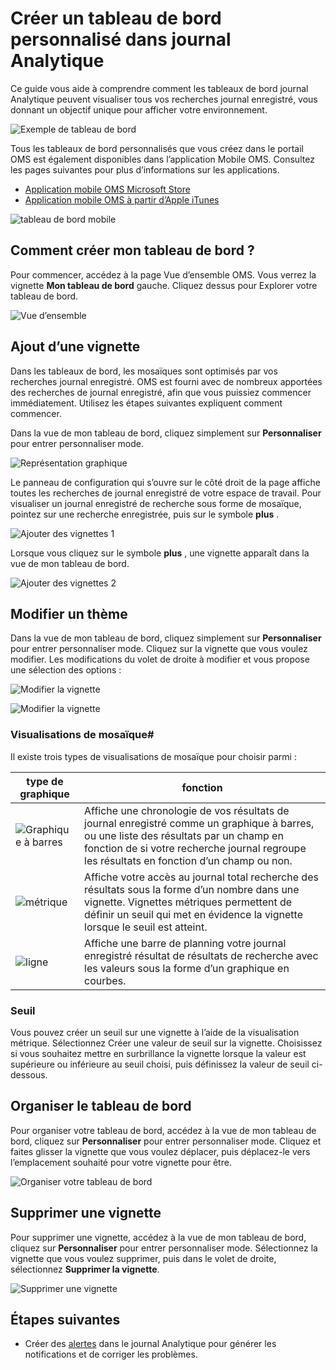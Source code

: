 <properties
    pageTitle="Créer un tableau de bord personnalisé dans journal Analytique | Microsoft Azure"
    description="Ce guide vous aide à comprendre comment des tableaux de bord Analytique journal de visualiser tous vos recherches journal enregistré, vous donnant un objectif unique pour afficher votre environnement."
    services="log-analytics"
    documentationCenter=""
    authors="bandersmsft"
    manager="jwhit"
    editor=""/>

<tags
    ms.service="log-analytics"
    ms.workload="na"
    ms.tgt_pltfrm="na"
    ms.devlang="na"
    ms.topic="article"
    ms.date="10/10/2016"
    ms.author="banders"/>

# <a name="create-a-custom-dashboard-in-log-analytics"></a>Créer un tableau de bord personnalisé dans journal Analytique

Ce guide vous aide à comprendre comment les tableaux de bord journal Analytique peuvent visualiser tous vos recherches journal enregistré, vous donnant un objectif unique pour afficher votre environnement.

![Exemple de tableau de bord](./media/log-analytics-dashboards/oms-dashboards-example-dash.png)

Tous les tableaux de bord personnalisés que vous créez dans le portail OMS est également disponibles dans l’application Mobile OMS. Consultez les pages suivantes pour plus d’informations sur les applications.

- [Application mobile OMS Microsoft Store](http://www.windowsphone.com/store/app/operational-insights/4823b935-83ce-466c-82bb-bd0a3f58d865)
- [Application mobile OMS à partir d’Apple iTunes](https://itunes.apple.com/app/microsoft-operations-management/id1042424859?mt=8)

![tableau de bord mobile](./media/log-analytics-dashboards/oms-search-mobile.png)

## <a name="how-do-i-create-my-dashboard"></a>Comment créer mon tableau de bord ?

Pour commencer, accédez à la page Vue d’ensemble OMS. Vous verrez la vignette **Mon tableau de bord** gauche. Cliquez dessus pour Explorer votre tableau de bord.

![Vue d’ensemble](./media/log-analytics-dashboards/oms-dashboards-overview.png)


## <a name="adding-a-tile"></a>Ajout d’une vignette

Dans les tableaux de bord, les mosaïques sont optimisés par vos recherches journal enregistré. OMS est fourni avec de nombreux apportées des recherches de journal enregistré, afin que vous puissiez commencer immédiatement. Utilisez les étapes suivantes expliquent comment commencer.

Dans la vue de mon tableau de bord, cliquez simplement sur **Personnaliser** pour entrer personnaliser mode.

![Représentation graphique](./media/log-analytics-dashboards/oms-dashboards-pictorial01.png)

 Le panneau de configuration qui s’ouvre sur le côté droit de la page affiche toutes les recherches de journal enregistré de votre espace de travail. Pour visualiser un journal enregistré de recherche sous forme de mosaïque, pointez sur une recherche enregistrée, puis sur le symbole **plus** .

![Ajouter des vignettes 1](./media/log-analytics-dashboards/oms-dashboards-pictorial02.png)

Lorsque vous cliquez sur le symbole **plus** , une vignette apparaît dans la vue de mon tableau de bord.

![Ajouter des vignettes 2](./media/log-analytics-dashboards/oms-dashboards-pictorial03.png)


## <a name="edit-a-tile"></a>Modifier un thème

Dans la vue de mon tableau de bord, cliquez simplement sur **Personnaliser** pour entrer personnaliser mode. Cliquez sur la vignette que vous voulez modifier. Les modifications du volet de droite à modifier et vous propose une sélection des options :

![Modifier la vignette](./media/log-analytics-dashboards/oms-dashboards-pictorial04.png)

![Modifier la vignette](./media/log-analytics-dashboards/oms-dashboards-pictorial05.png)

### <a name="tile-visualizations"></a>Visualisations de mosaïque#
Il existe trois types de visualisations de mosaïque pour choisir parmi :

|type de graphique|fonction|
|---|---|
|![Graphique à barres](./media/log-analytics-dashboards/oms-dashboards-bar-chart.png)|Affiche une chronologie de vos résultats de journal enregistré comme un graphique à barres, ou une liste des résultats par un champ en fonction de si votre recherche journal regroupe les résultats en fonction d’un champ ou non.
|![métrique](./media/log-analytics-dashboards/oms-dashboards-metric.png)|Affiche votre accès au journal total recherche des résultats sous la forme d’un nombre dans une vignette. Vignettes métriques permettent de définir un seuil qui met en évidence la vignette lorsque le seuil est atteint.|
|![ligne](./media/log-analytics-dashboards/oms-dashboards-line.png)|Affiche une barre de planning votre journal enregistré résultat de résultats de recherche avec les valeurs sous la forme d’un graphique en courbes.|

### <a name="threshold"></a>Seuil
Vous pouvez créer un seuil sur une vignette à l’aide de la visualisation métrique. Sélectionnez Créer une valeur de seuil sur la vignette. Choisissez si vous souhaitez mettre en surbrillance la vignette lorsque la valeur est supérieure ou inférieure au seuil choisi, puis définissez la valeur de seuil ci-dessous.

## <a name="organizing-the-dashboard"></a>Organiser le tableau de bord
Pour organiser votre tableau de bord, accédez à la vue de mon tableau de bord, cliquez sur **Personnaliser** pour entrer personnaliser mode. Cliquez et faites glisser la vignette que vous voulez déplacer, puis déplacez-le vers l’emplacement souhaité pour votre vignette pour être.

![Organiser votre tableau de bord](./media/log-analytics-dashboards/oms-dashboards-organize.png)

## <a name="remove-a-tile"></a>Supprimer une vignette
Pour supprimer une vignette, accédez à la vue de mon tableau de bord, cliquez sur **Personnaliser** pour entrer personnaliser mode. Sélectionnez la vignette que vous voulez supprimer, puis dans le volet de droite, sélectionnez **Supprimer la vignette**.

![Supprimer une vignette](./media/log-analytics-dashboards/oms-dashboards-remove-tile.png)

## <a name="next-steps"></a>Étapes suivantes

- Créer des [alertes](log-analytics-alerts.md) dans le journal Analytique pour générer les notifications et de corriger les problèmes.
